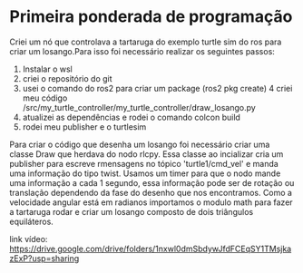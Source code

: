 # Primeira ponderada de programação
Criei um nó que controlava a tartaruga do exemplo turtle sim do ros para criar um losango.Para isso foi necessário realizar os seguintes passos:

1. Instalar o  wsl 
2. criei o repositório do git
3. usei o comando do ros2 para criar um package (ros2 pkg create)
4 criei meu código /src/my_turtle_controller/my_turtle_controller/draw_losango.py 
5. atualizei as dependências e rodei o comando colcon build
6. rodei meu publisher e o turtlesim

Para criar o código que desenha um losango foi necessário criar uma classe Draw que herdava do nodo rlcpy. Essa classe ao incializar cria um publisher para escreve rmensagens no tópico 'turtle1/cmd_vel' e manda uma informação do tipo twist. Usamos um timer para que o nodo mande uma informação a cada 1 segundo, essa informação pode ser de rotação ou translação dependendo da fase do desenho que nos encontramos. Como a velocidade angular está em radianos importamos o modulo math para fazer a tartaruga rodar e criar um losango composto de dois triângulos equiláteros.


link vídeo: https://drive.google.com/drive/folders/1nxwl0dmSbdywJfdFCEqSY1TMsjkazExP?usp=sharing
